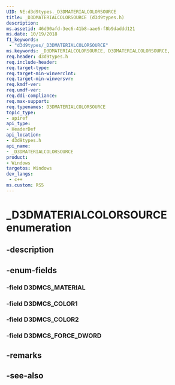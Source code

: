 ```yaml
---
UID: NE:d3d9types._D3DMATERIALCOLORSOURCE
title: _D3DMATERIALCOLORSOURCE (d3d9types.h)
description: 
ms.assetid: 46d90afd-3ec6-41b8-aae6-f8b9daddd121
ms.date: 10/19/2018
f1_keywords:
 - "d3d9types/_D3DMATERIALCOLORSOURCE"
ms.keywords: _D3DMATERIALCOLORSOURCE, D3DMATERIALCOLORSOURCE, 
req.header: d3d9types.h
req.include-header:
req.target-type:
req.target-min-winverclnt:
req.target-min-winversvr:
req.kmdf-ver:
req.umdf-ver:
req.ddi-compliance:
req.max-support:
req.typenames: D3DMATERIALCOLORSOURCE
topic_type: 
- apiref
api_type: 
- HeaderDef
api_location: 
- d3d9types.h
api_name: 
- _D3DMATERIALCOLORSOURCE
product:
- Windows
targetos: Windows
dev_langs:
 - c++
ms.custom: RS5
---
```


# _D3DMATERIALCOLORSOURCE enumeration

## -description



## -enum-fields

### -field D3DMCS_MATERIAL 
### -field D3DMCS_COLOR1 
### -field D3DMCS_COLOR2 
### -field D3DMCS_FORCE_DWORD 

## -remarks

## -see-also
